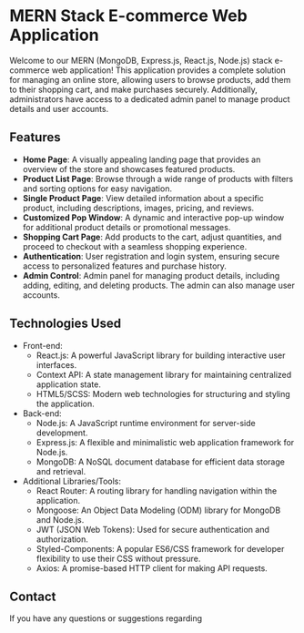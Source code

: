 # MERN Stack E-commerce Web Application


Welcome to our MERN (MongoDB, Express.js, React.js, Node.js) stack e-commerce web application! 
This application provides a complete solution for managing an online store, allowing users to browse products, add them to their shopping cart, and make purchases securely. 
Additionally, administrators have access to a dedicated admin panel to manage product details and user accounts.

## Features

- **Home Page**: A visually appealing landing page that provides an overview of the store and showcases featured products.
- **Product List Page**: Browse through a wide range of products with filters and sorting options for easy navigation.
- **Single Product Page**: View detailed information about a specific product, including descriptions, images, pricing, and reviews.
- **Customized Pop Window**: A dynamic and interactive pop-up window for additional product details or promotional messages.
- **Shopping Cart Page**: Add products to the cart, adjust quantities, and proceed to checkout with a seamless shopping experience.
- **Authentication**: User registration and login system, ensuring secure access to personalized features and purchase history.
- **Admin Control**: Admin panel for managing product details, including adding, editing, and deleting products. The admin can also manage user accounts.

## Technologies Used

- Front-end:
  - React.js: A powerful JavaScript library for building interactive user interfaces.
  - Context API: A state management library for maintaining centralized application state.
  - HTML5/SCSS: Modern web technologies for structuring and styling the application.
- Back-end:
  - Node.js: A JavaScript runtime environment for server-side development.
  - Express.js: A flexible and minimalistic web application framework for Node.js.
  - MongoDB: A NoSQL document database for efficient data storage and retrieval.
- Additional Libraries/Tools:
  - React Router: A routing library for handling navigation within the application.
  - Mongoose: An Object Data Modeling (ODM) library for MongoDB and Node.js.
  - JWT (JSON Web Tokens): Used for secure authentication and authorization.
  - Styled-Components: A popular ES6/CSS framework for developer flexibility to use their CSS without pressure.
  - Axios: A promise-based HTTP client for making API requests.

## Contact

If you have any questions or suggestions regarding
